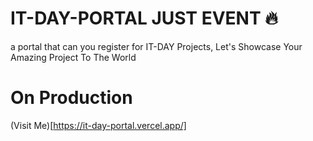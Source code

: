 # IT-DAY-PORTAL JUST EVENT 🔥
a portal that can you register for IT-DAY Projects, Let's Showcase Your Amazing Project To The World 
# On Production 
(Visit Me)[https://it-day-portal.vercel.app/]
